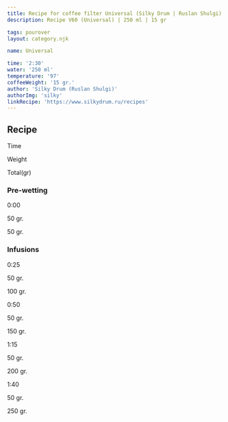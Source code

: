```yaml
---
title: Recipe for coffee filter Universal (Silky Drum | Ruslan Shulgi)
description: Recipe V60 (Universal) | 250 ml | 15 gr

tags: pourover
layout: category.njk

name: Universal

time: '2:30'
water: '250 ml'
temperature: '97'
coffeeWeight: '15 gr.'
author: 'Silky Drum (Ruslan Shulgi)'
authorImg: 'silky'
linkRecipe: 'https://www.silkydrum.ru/recipes'
---
```


## Recipe


<div class="time-line">

Time

Weight

Total(gr)

</div>

### Pre-wetting

<div class="time-line">

0:00

50 gr.

50 gr.

</div>


### Infusions

<div class="time-line">

0:25

50 gr.

100 gr.

</div>

<div class="time-line">

0:50

50 gr.

150 gr.

</div>

<div class="time-line">

1:15

50 gr.

200 gr.

</div>

<div class="time-line">

1:40

50 gr.

250 gr.

</div>



